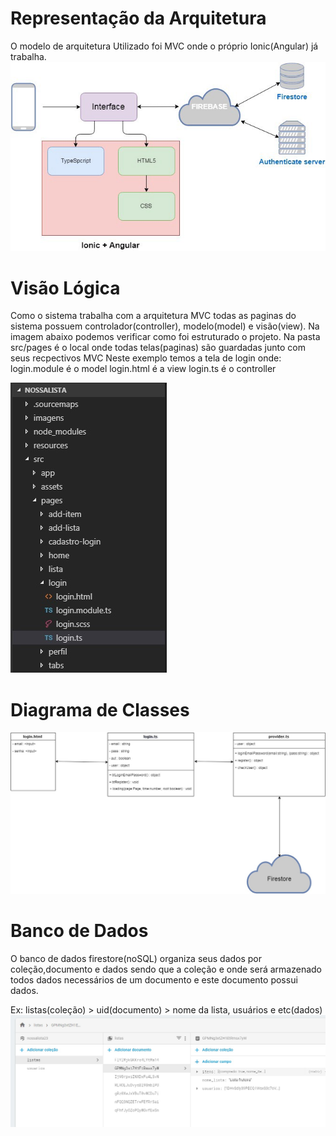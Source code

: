 # Representação da Arquitetura

O modelo de arquitetura Utilizado foi MVC onde o próprio Ionic(Angular) já trabalha.
![Arquitetura da Solução](https://raw.githubusercontent.com/willmachado87/NossaLista/master/imagens/arqGeral.jpeg)

# Visão Lógica
Como o sistema trabalha com a arquitetura MVC todas as paginas do sistema possuem controlador(controller), modelo(model) e visão(view).
Na imagem abaixo podemos verificar como foi estruturado o projeto.
Na pasta src/pages é o local onde todas telas(paginas) são guardadas junto com seus recpectivos MVC
Neste exemplo temos a tela de login onde:
login.module é o model
login.html é a view
login.ts é o controller

![Arquitetura da Solução](https://raw.githubusercontent.com/willmachado87/NossaLista/master/imagens/mvc.jpg)

# Diagrama de Classes
![Arquitetura da Solução](https://raw.githubusercontent.com/willmachado87/NossaLista/master/imagens/diagramaClass.jpg)

# Banco de Dados
O banco de dados firestore(noSQL) organiza seus dados por coleção,documento e dados sendo que
a coleção e onde será armazenado todos dados necessários de um documento e este documento 
possui dados.

Ex: listas(coleção) > uid(documento) > nome da lista, usuários e etc(dados)
![Arquitetura da Solução](https://raw.githubusercontent.com/willmachado87/NossaLista/master/imagens/firebaseschea.jpg)

